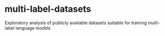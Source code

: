 # multi-label-datasets
Exploratory analysis of publicly available datasets suitable for training multi-label language models
